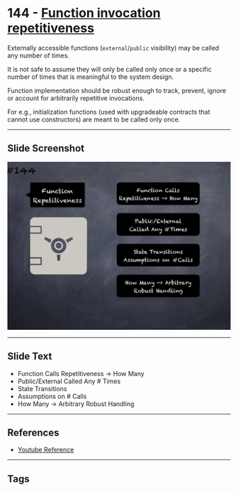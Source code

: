 # 144 - [Function invocation repetitiveness](Function%20invocation%20repetitiveness.md)
Externally accessible functions (`external`/`public` visibility) may be called any number of times. 

It is not safe to assume they will only be called only once or a specific number of times that is meaningful to the system design.

Function implementation should be robust enough to track, prevent, ignore or account for arbitrarily repetitive invocations. 

For e.g., initialization functions (used with upgradeable contracts that cannot use constructors) are meant to be called only once.
___
## Slide Screenshot
![0144.jpg](../../images/5.%20Pitfalls%20and%20Best%20Practices%20201/144.jpg)
___
## Slide Text
- Function Calls Repetitiveness -> How Many
- Public/External Called Any # Times
- State Transitions
- Assumptions on # Calls
- How Many -> Arbitrary Robust Handling
___
## References
- [Youtube Reference](https://youtu.be/pXoEIjHupXk?t=307)
___
## Tags